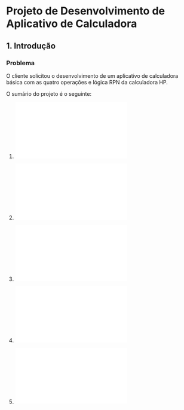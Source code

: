 # Projeto de Desenvolvimento de Aplicativo de Calculadora

## 1. Introdução

### Problema

O cliente solicitou o desenvolvimento de um aplicativo de calculadora básica com as quatro operações e lógica RPN da calculadora HP.

O sumário do projeto é o seguinte:

1. ![Documento de requisitos](1documentoRequisitos.md)

2. ![Documento de Projeto de Software](documentoProjeto.md)

3. ![Plano de codificação e testes](planoCodTestes.md)

4. ![Plano de implantação](planoImplantacao.md)

5. ![Plano de manutenção](planoManutencao.md)

